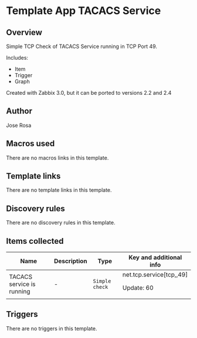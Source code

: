 # Template App TACACS Service

## Overview

Simple TCP Check of TACACS Service running in TCP Port 49.


Includes:


* Item
* Trigger
* Graph


Created with Zabbix 3.0, but it can be ported to versions 2.2 and 2.4

## Author

Jose Rosa

## Macros used

There are no macros links in this template.

## Template links

There are no template links in this template.

## Discovery rules

There are no discovery rules in this template.

## Items collected

|Name|Description|Type|Key and additional info|
|----|-----------|----|----|
|TACACS service is running|<p>-</p>|`Simple check`|net.tcp.service[tcp,,49]<p>Update: 60</p>|
## Triggers

There are no triggers in this template.

